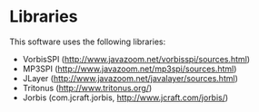 Libraries
=========

This software uses the following libraries:

* VorbisSPI (http://www.javazoom.net/vorbisspi/sources.html)
* MP3SPI (http://www.javazoom.net/mp3spi/sources.html)
* JLayer (http://www.javazoom.net/javalayer/sources.html)
* Tritonus (http://www.tritonus.org/)
* Jorbis (com.jcraft.jorbis, http://www.jcraft.com/jorbis/)
